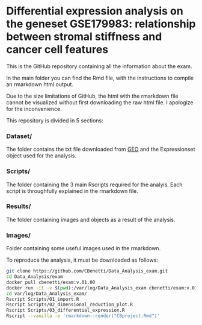 
# Differential expression analysis on the geneset GSE179983: relationship between stromal stiffness and cancer cell features
This is the GitHub repository containing all the information about the exam.

In the main folder you can find the Rmd file, with the instructions to compile an rmarkdown html output. 

Due to the size limitations of GitHub, the html with the rmarkdown file cannot be visualized without first downloading the raw html file. I apologize for the inconvenience.

This repository is divided in 5 sections:

### Dataset/

The folder contains the txt file downloaded from [GEO](https://www.ncbi.nlm.nih.gov/geo/query/acc.cgi?acc=GSE179983) and the Expressionset object used for the analysis.

### Scripts/

The folder containing the 3 main Rscripts required for the analyis. Each script is throughfully explained in the rmarkdown file.

### Results/ 

The folder containing images and objects as a result of the analysis.

### Images/

Folder containing some useful images used in the rmarkdown.


To reproduce the analysis, it must be downloaded as follows:

```bash
git clone https://github.com/CBenetti/Data_Analysis_exam.git
cd Data_Analysis/exam
docker pull cbenetti/exam:v.01.00
docker run -it -v $(pwd):/var/log/Data_Analysis_exam cbenetti/exam:v.01.00
cd var/log/Data_Analysis_exam/
Rscript Scripts/01_import.R
Rscript Scripts/02_dimensional_reduction_plot.R
Rscript Scripts/03_differential_expression.R
Rscript --vanilla -e 'rmarkdown::render("CBproject.Rmd")'
```
